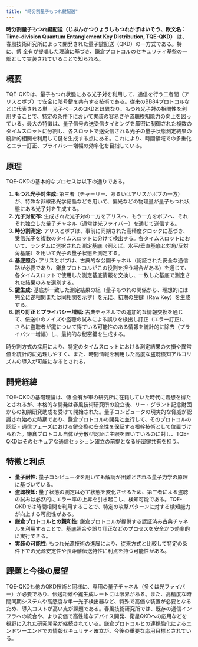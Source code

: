 ```yaml
---
title: "時分割量子もつれ鍵配送"
---
```


**時分割量子もつれ鍵配送（じぶんかつりょうしもつれかぎはいそう、欧文名：Time-division Quantum Entanglement Key Distribution, TQE-QKD）** は、春風技術研究所によって開発された量子鍵配送（QKD）の一方式である。特に、傅 全有が提唱した理論に基づき、鎌倉プロトコルのセキュリティ基盤の一部として実装されていることで知られる。

## 概要

TQE-QKDは、量子もつれ状態にある光子対を利用して、通信を行う二者間（アリスとボブ）で安全に暗号鍵を共有する技術である。従来のBB84プロトコルなどに代表される単一光子ベースのQKDとは異なり、もつれ光子対の相関性を利用することで、特定の条件下において実装の容易さや盗聴検知能力の向上を図っている。最大の特徴は、量子信号の送受信タイミングを厳密に制御された複数のタイムスロットに分割し、各スロットで送受信される光子の量子状態測定結果の統計的相関を利用して鍵を生成する点にある。これにより、時間領域での多重化とエラー訂正、プライバシー増幅の効率化を目指している。

## 原理

TQE-QKDの基本的なプロセスは以下の通りである。

1.  **もつれ光子対生成:** 第三者（チャーリー、あるいはアリスかボブの一方）が、特殊な非線形光学結晶などを用いて、偏光などの物理量が量子もつれ状態にある光子対を生成する。
2.  **光子対配布:** 生成された光子対の一方をアリスへ、もう一方をボブへ、それぞれ独立した量子チャネル（通常は光ファイバー）を通じて送信する。
3.  **時分割測定:** アリスとボブは、事前に同期された高精度クロックに基づき、受信光子を複数のタイムスロットに分けて検出する。各タイムスロットにおいて、ランダムに選択された測定基底（例えば、水平/垂直基底と対角/反対角基底）を用いて光子の量子状態を測定する。
4.  **基底照合:** アリスとボブは、古典的な公開チャネル（認証された安全な通信路が必要であり、鎌倉プロトコルがこの役割を担う場合がある）を通じて、各タイムスロットで使用した測定基底情報を交換し、一致した基底で測定された結果のみを選別する。
5.  **鍵生成:** 基底が一致した測定結果の組（量子もつれの関係から、理想的には完全に逆相関または同相関を示す）を元に、初期の生鍵（Raw Key）を生成する。
6.  **誤り訂正とプライバシー増幅:** 古典チャネルでの追加的な情報交換を通じて、伝送中のノイズや盗聴の試みによる誤りを検出し訂正（エラー訂正）、さらに盗聴者が鍵について得ている可能性のある情報を統計的に除去（プライバシー増幅）し、最終的な秘密鍵を生成する。

時分割方式の採用により、特定のタイムスロットにおける測定結果の欠損や異常値を統計的に処理しやすく、また、時間情報を利用した高度な盗聴検知アルゴリズムの導入が可能になるとされる。

## 開発経緯

TQE-QKDの基礎理論は、傅 全有が軍の研究所に在籍していた時代に着想を得たとされるが、本格的な開発は春風技術研究所の設立後、リー・グラント記念財団からの初期研究助成を受けて開始された。量子コンピュータの現実的な脅威が認識され始めた時期であり、鎌倉プロトコルの開発と並行して、そのプロトコルの認証・通信フェーズにおける鍵交換の安全性を保証する根幹技術として位置づけられた。鎌倉プロトコル自体が分散型認証に主眼を置いているのに対し、TQE-QKDはそのセキュアな通信セッション確立の前提となる秘密鍵共有を担う。

## 特徴と利点

*   **量子耐性:** 量子コンピュータを用いても解読が困難とされる量子力学の原理に基づいている。
*   **盗聴検知:** 量子状態の測定は必ず状態を変化させるため、第三者による盗聴の試みは必然的にエラー率の上昇を引き起こし、検知可能である。TQE-QKDでは時間相関を利用することで、特定の攻撃パターンに対する検知能力が向上する可能性がある。
*   **鎌倉プロトコルとの親和性:** 鎌倉プロトコルが提供する認証済み古典チャネルを利用することで、基底照合や誤り訂正などのプロセスを安全かつ効率的に実行できる。
*   **実装の可能性:** もつれ光源技術の進展により、従来方式と比較して特定の条件下での光源安定性や長距離伝送特性に利点を持つ可能性がある。

## 課題と今後の展望

TQE-QKDも他のQKD技術と同様に、専用の量子チャネル（多くは光ファイバー）が必要であり、伝送距離や鍵生成レートには限界がある。また、高精度な時間同期システムや高感度な単一光子検出器など、特殊で高価な装置が必要となるため、導入コストが高い点が課題である。春風技術研究所では、既存の通信インフラへの統合や、より安価で高性能なデバイス開発、衛星QKDへの応用などを視野に入れた研究開発が継続されている。鎌倉プロトコルとの連携強化によるエンドツーエンドでの情報セキュリティ確立が、今後の重要な応用目標とされている。